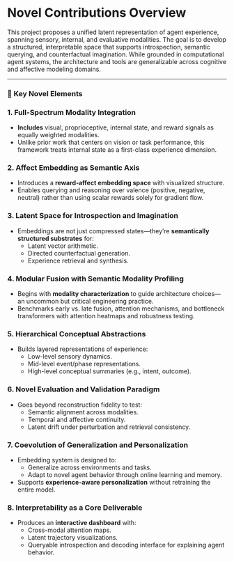 # Novel Contributions Overview

This project proposes a unified latent representation of agent experience, spanning sensory, internal, and evaluative modalities. The goal is to develop a structured, interpretable space that supports introspection, semantic querying, and counterfactual imagination. While grounded in computational agent systems, the architecture and tools are generalizable across cognitive and affective modeling domains.

---

### 🧭 Key Novel Elements

### **1. Full-Spectrum Modality Integration**

- **Includes** visual, proprioceptive, internal state, and reward signals as equally weighted modalities.
- Unlike prior work that centers on vision or task performance, this framework treats internal state as a first-class experience dimension.

### **2. Affect Embedding as Semantic Axis**

- Introduces a **reward-affect embedding space** with visualized structure.
- Enables querying and reasoning over valence (positive, negative, neutral) rather than using scalar rewards solely for gradient flow.

### **3. Latent Space for Introspection and Imagination**

- Embeddings are not just compressed states—they’re **semantically structured substrates** for:
    - Latent vector arithmetic.
    - Directed counterfactual generation.
    - Experience retrieval and synthesis.

### **4. Modular Fusion with Semantic Modality Profiling**

- Begins with **modality characterization** to guide architecture choices—an uncommon but critical engineering practice.
- Benchmarks early vs. late fusion, attention mechanisms, and bottleneck transformers with attention heatmaps and robustness testing.

### **5. Hierarchical Conceptual Abstractions**

- Builds layered representations of experience:
    - Low-level sensory dynamics.
    - Mid-level event/phase representations.
    - High-level conceptual summaries (e.g., intent, outcome).

### **6. Novel Evaluation and Validation Paradigm**

- Goes beyond reconstruction fidelity to test:
    - Semantic alignment across modalities.
    - Temporal and affective continuity.
    - Latent drift under perturbation and retrieval consistency.

### **7. Coevolution of Generalization and Personalization**

- Embedding system is designed to:
    - Generalize across environments and tasks.
    - Adapt to novel agent behavior through online learning and memory.
- Supports **experience-aware personalization** without retraining the entire model.

### **8. Interpretability as a Core Deliverable**

- Produces an **interactive dashboard** with:
    - Cross-modal attention maps.
    - Latent trajectory visualizations.
    - Queryable introspection and decoding interface for explaining agent behavior.